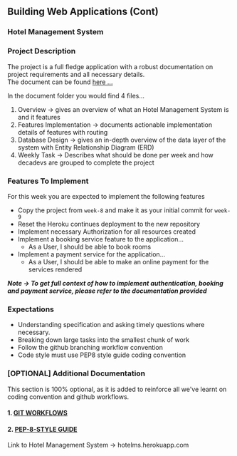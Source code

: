 ## Building Web Applications (Cont)

### Hotel Management System

### Project Description

The project is a full fledge application with a robust documentation on project requirements and all necessary details. <br/>
The document can be found  [here ...](https://drive.google.com/drive/u/1/folders/13KFOdmKH1catI1kH9KtUZp5YSTqe3PAy)

In the document folder you would find 4 files...

1. Overview → gives an overview of what an Hotel Management System is and it features
2. Features Implementation → documents actionable implementation details of features with routing
3. Database Design → gives an in-depth overview of the data layer of the system with Entity Relationship Diagram (ERD)
4. Weekly Task → Describes what should be done per week and how decadevs are grouped to complete the project

### Features To Implement

For this week you are expected to implement the following features

- Copy the project from `week-8` and make it as your initial commit for `week-9`
- Reset the Heroku continues deployment to the new repository
- Implement necessary Authorization for all resources created
- Implement a booking service feature to the application...
  - As a User, I should be able to book rooms
- Implement a payment service for the application...
  - As a User, I should be able to make an online payment for the services rendered

***Note → To get full context of how to implement authentication, booking and payment service, please refer to the documentation provided***

### Expectations

- Understanding specification and asking timely questions where necessary.
- Breaking down large tasks into the smallest chunk of work
- Follow the github branching workflow convention
- Code style must use PEP8 style guide coding convention

### [OPTIONAL] Additional Documentation

This section is 100% optional, as it is added to reinforce all we've learnt on coding convention and github workflows.

#### 1. [GIT WORKFLOWS](https://docs.google.com/document/d/1BjTi6YQldI9YZOggUnPvKE-Nw0uONvGB7uqapsmjBVs/edit?usp=sharing)

#### 2. [PEP-8-STYLE GUIDE](https://www.python.org/dev/peps/pep-0008/)

Link to Hotel Management System  -> hotelms.herokuapp.com

